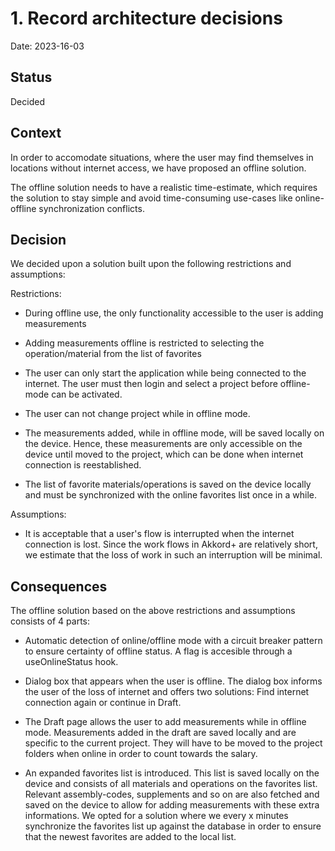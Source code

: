 # 1. Record architecture decisions

Date: 2023-16-03

## Status

Decided

## Context

In order to accomodate situations, where the user may find themselves in locations without internet access, we have proposed an offline solution.

The offline solution needs to have a realistic time-estimate, which requires the solution to stay simple and avoid time-consuming use-cases like online-offline synchronization conflicts.

## Decision

We decided upon a solution built upon the following restrictions and assumptions:

Restrictions:

- During offline use, the only functionality accessible to the user is adding measurements

- Adding measurements offline is restricted to selecting the operation/material from the list of favorites

- The user can only start the application while being connected to the internet. The user must then login and select a project before offline-mode can be activated.

- The user can not change project while in offline mode.

- The measurements added, while in offline mode, will be saved locally on the device. Hence, these measurements are only accessible on the device until moved to the project, which can be done when internet connection is reestablished.

- The list of favorite materials/operations is saved on the device locally and must be synchronized with the online favorites list once in a while.

Assumptions:

- It is acceptable that a user's flow is interrupted when the internet connection is lost. Since the work flows in Akkord+ are relatively short, we estimate that the loss of work in such an interruption will be minimal.

## Consequences

The offline solution based on the above restrictions and assumptions consists of 4 parts:

- Automatic detection of online/offline mode with a circuit breaker pattern to ensure certainty of offline status. A flag is accesible through a useOnlineStatus hook.

- Dialog box that appears when the user is offline. The dialog box informs the user of the loss of internet and offers two solutions: Find internet connection again or continue in Draft.

- The Draft page allows the user to add measurements while in offline mode. Measurements added in the draft are saved locally and are specific to the current project. They will have to be moved to the project folders when online in order to count towards the salary.

- An expanded favorites list is introduced. This list is saved locally on the device and consists of all materials and operations on the favorites list. Relevant assembly-codes, supplements and so on are also fetched and saved on the device to allow for adding measurements with these extra informations. We opted for a solution where we every x minutes synchronize the favorites list up against the database in order to ensure that the newest favorites are added to the local list.
